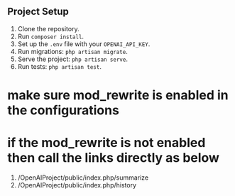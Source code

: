 

## Project Setup
1. Clone the repository.
2. Run `composer install`.
3. Set up the `.env` file with your `OPENAI_API_KEY`.
4. Run migrations: `php artisan migrate`.
5. Serve the project: `php artisan serve`.
6. Run tests: `php artisan test`.


# make sure mod_rewrite is enabled in the configurations

# if the mod_rewrite is not enabled then call the links directly as below
1. /OpenAIProject/public/index.php/summarize
2.  /OpenAIProject/public/index.php/history